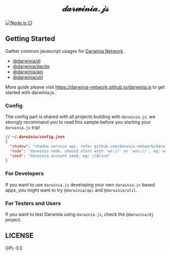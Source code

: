 <h1 align="center">
𝒹𝒶𝓇𝓌𝒾𝓃𝒾𝒶.𝒿𝓈
</h1>

[![Node.js CI][workflow-badge]][github]

## Getting Started

Gather common javascript usages for [Darwinia Network](https://darwinia.network).

+ [@darwinia/dj][dj]
+ [@darwinia/dactle][dactle]
+ [@darwinia/api][api]
+ [@darwinia/util][util]

More guide pleave visit https://darwinia-network.github.io/darwinia.js to get started with darwinia.js.


### Config

The config part is shared with all projects building with `darwinia.js`, 
we strongly recommand you to read this sample before you starting your
`darwinia.js` trip!

```json
// ~/.darwinia/config.json
{
  "shadow": "shadow service api, refer github.com/darwini-network/darwinia.go",
  "node": "darwinia node, should start with `ws://` or `wss://`, eg: ws://0.0.0.0:9944",
  "seed": "darwinia account seed, eg: //Alice"
}
```

### For Developers

If you want to use `darwinia.js` developing your own `darwinia.js` based apps, you might
want to try `@darwinia/api` and `@darwinia/util`.


### For Testers and Users

If you want to test Darwinia using `darwinia.js`, check the `@darwinia/dj` project.


## LICENSE

GPL-3.0

[github]: https://github.com/darwinia-network/darwinia.js
[workflow-badge]: https://github.com/darwinia-network/darwinia.js/workflows/CI/badge.svg
[types.json]: https://github.com/darwinia-network/darwinia/blob/master/runtime/crab/types.json
[dj]: https://github.com/darwinia-network/darwinia.js/tree/master/packages/dj
[api]: https://github.com/darwinia-network/darwinia.js/tree/master/packages/api
[dactle]: https://github.com/darwinia-network/darwinia.js/tree/master/packages/dactle
[util]: https://github.com/darwinia-network/darwinia.js/tree/master/packages/util
